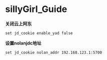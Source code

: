 # sillyGirl_Guide
**关闭云上阿东** 

`set jd_cookie enable_yad false`

**设置nolanjdc地址**

`set jd_cookie nolan_addr 192.168.123.1:5700`
